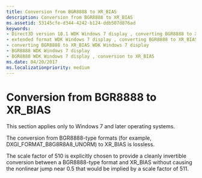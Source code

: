 ```yaml
---
title: Conversion from BGR8888 to XR_BIAS
description: Conversion from BGR8888 to XR_BIAS
ms.assetid: 53145cfe-d344-4242-b124-ddb507d876ad
keywords:
- Direct3D version 10.1 WDK Windows 7 display , converting BGR8888 to XR_BIAS
- extended format WDK Windows 7 display , converting BGR8888 to XR_BIAS
- converting BGR8888 to XR_BIAS WDK Windows 7 display
- BGR8888 WDK Windows 7 display
- BGR8888 WDK Windows 7 display , conversion to XR_BIAS
ms.date: 04/20/2017
ms.localizationpriority: medium
---
```


# Conversion from BGR8888 to XR\_BIAS


This section applies only to Windows 7 and later operating systems.

The conversion from BGR8888-type formats (for example, DXGI\_FORMAT\_B8G8R8A8\_UNORM) to XR\_BIAS is lossless.

The scale factor of 510 is explicitly chosen to provide a cleanly invertible conversion between a BGR8888-type format and XR\_BIAS without causing the nonlinear jump near 0.5 that would be implied by a scale factor of 511.

 

 





